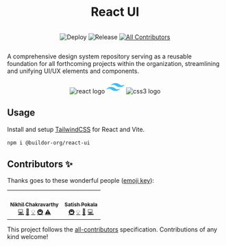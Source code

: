 <div align="center">

# React UI

<div style="display:inline-block;">

![Deploy](https://github.com/buildor-org/design-system/actions/workflows/deploy_storybook.yaml/badge.svg)

</div>

<div style="display:inline-block;">

![Release](https://github.com/buildor-org/design-system/actions/workflows/release.yaml/badge.svg)

</div>

<div style="display:inline-block;">

<!-- ALL-CONTRIBUTORS-BADGE:START - Do not remove or modify this section -->

[![All Contributors](https://img.shields.io/badge/all_contributors-2-orange.svg?style=flat-square)](#contributors-)

<!-- ALL-CONTRIBUTORS-BADGE:END -->

</div>

</div>

A comprehensive design system repository serving as a reusable foundation for all forthcoming projects within the organization, streamlining and unifying UI/UX elements and components.

</div>

<div align="center">
  <img src="https://cdn.jsdelivr.net/gh/devicons/devicon/icons/react/react-original.svg" height="30" width="42" alt="react logo"  />
  <img src="https://raw.githubusercontent.com/devicons/devicon/v2.15.1/icons/tailwindcss/tailwindcss-plain.svg" height="30" width="42" alt="tailwindcss logo"  />
  <img src="https://cdn.jsdelivr.net/gh/devicons/devicon/icons/storybook/storybook-original.svg" height="30" width="42" alt="css3 logo"  />
</div>

## Usage

Install and setup [TailwindCSS](https://tailwindcss.com/docs/guides/vite#react) for React and Vite.

```bash
npm i @buildor-org/react-ui
```

## Contributors ✨

Thanks goes to these wonderful people ([emoji key](https://allcontributors.org/docs/en/emoji-key)):

<!-- ALL-CONTRIBUTORS-LIST:START - Do not remove or modify this section -->
<!-- prettier-ignore-start -->
<!-- markdownlint-disable -->
<table>
  <tr>
    <td align="center"><a href="https://nikhil980.github.io/cnc/"><img src="https://avatars.githubusercontent.com/u/59420126?v=4?s=50" width="50px;" alt=""/><br /><sub><b>Nikhil Chakravarthy</b></sub></a><br /><a href="https://github.com/buildor-org/react-ui/commits?author=cnikhil469" title="Code">💻</a> <a href="https://github.com/buildor-org/react-ui/commits?author=cnikhil469" title="Documentation">📖</a> <a href="#example-cnikhil469" title="Examples">💡</a> <a href="#infra-cnikhil469" title="Infrastructure (Hosting, Build-Tools, etc)">🚇</a> <a href="https://github.com/buildor-org/react-ui/commits?author=cnikhil469" title="Tests">⚠️</a></td>
    <td align="center"><a href="https://github.com/Satishpokala124"><img src="https://avatars.githubusercontent.com/u/49762924?v=4?s=50" width="50px;" alt=""/><br /><sub><b>Satish Pokala</b></sub></a><br /><a href="#infra-Satishpokala124" title="Infrastructure (Hosting, Build-Tools, etc)">🚇</a> <a href="#example-Satishpokala124" title="Examples">💡</a> <a href="https://github.com/buildor-org/react-ui/commits?author=Satishpokala124" title="Documentation">📖</a> <a href="https://github.com/buildor-org/react-ui/commits?author=Satishpokala124" title="Code">💻</a></td>
  </tr>
</table>

<!-- markdownlint-restore -->
<!-- prettier-ignore-end -->

<!-- ALL-CONTRIBUTORS-LIST:END -->

This project follows the [all-contributors](https://github.com/all-contributors/all-contributors) specification. Contributions of any kind welcome!
